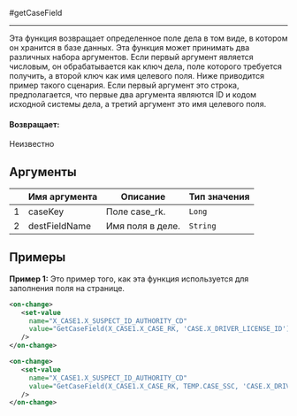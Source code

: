 #getCaseField

---

Эта функция возвращает определенное поле дела в том виде, в котором он хранится в базе данных.
Эта функция может принимать два различных набора аргументов.
Если первый аргумент является числовым, он обрабатывается как ключ дела, поле которого требуется получить,
а второй ключ как имя целевого поля. Ниже приводится пример такого сценария.
Если первый аргумент это строка, предполагается, что первые два аргумента являются ID и кодом исходной системы дела,
а третий аргумент это имя целевого поля.

#### Возвращает:

Неизвестно

## Аргументы

|  | Имя аргумента | Описание | Тип значения |
| --- | --- | --- | --- |
| 1 | caseKey | Поле case_rk. | `Long` |
| 2 | destFieldName | Имя поля в деле. | `String` |

## Примеры

**Пример 1:** Это пример того, как эта функция используется для заполнения поля на странице.
```xml
<on-change>
   <set-value
     name="X_CASE1.X_SUSPECT_ID_AUTHORITY_CD"
     value="GetCaseField(X_CASE1.X_CASE_RK, 'CASE.X_DRIVER_LICENSE_ID')"
   />
</on-change>
```

```xml
<on-change>
   <set-value
     name="X_CASE1.X_SUSPECT_ID_AUTHORITY_CD"
     value="GetCaseField(X_CASE1.X_CASE_RK, TEMP.CASE_SSC, 'CASE.X_DRIVER_LICENSE_ID')"
   />
</on-change>
```

